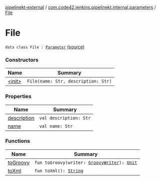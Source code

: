 [pipelinekt-external](../../index.md) / [com.code42.jenkins.pipelinekt.internal.parameters](../index.md) / [File](./index.md)

# File

`data class File : `[`Parameter`](../../com.code42.jenkins.pipelinekt.core/-parameter/index.md) [(source)](https://github.com/code42/pipelinekt/tree/master/internal/src/main/kotlin/com/code42/jenkins/pipelinekt/internal/parameters/File.kt#L7)

### Constructors

| Name | Summary |
|---|---|
| [&lt;init&gt;](-init-.md) | `File(name: Str, description: Str)` |

### Properties

| Name | Summary |
|---|---|
| [description](description.md) | `val description: Str` |
| [name](name.md) | `val name: Str` |

### Functions

| Name | Summary |
|---|---|
| [toGroovy](to-groovy.md) | `fun toGroovy(writer: `[`GroovyWriter`](../../com.code42.jenkins.pipelinekt.core.writer/-groovy-writer/index.md)`): `[`Unit`](https://kotlinlang.org/api/latest/jvm/stdlib/kotlin/-unit/index.html) |
| [toXml](to-xml.md) | `fun toXml(): `[`String`](https://kotlinlang.org/api/latest/jvm/stdlib/kotlin/-string/index.html) |
